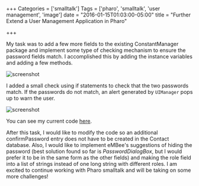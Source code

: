 +++
Categories = ['smalltalk']
Tags = ['pharo', 'smalltalk', 'user management', 'image']
date = "2016-01-15T01:03:00-05:00"
title = "Further Extend a User Management Application in Pharo"

+++

My task was to add a few more fields to the existing ConstantManager package and implement some type of checking mechanism to ensure the password fields match. I accomplished this by adding the instance variables and adding a few methods.  

![screenshot](http://puu.sh/mwja3/6cb60041a4.png)  

I added a small check using if statements to check that the two passwords match. If the passwords do not match, an alert generated by `UIManager` pops up to warn the user.  

![screenshot](http://puu.sh/mwjxG/55f91bae81.png)  

You can see my current code [here](http://www.smalltalkhub.com/#!/~codethejason/usermanagementapp/).  


After this task, I would like to modify the code so an additional confirmPassword entry does not have to be created in the Contact database. Also, I would like to implement eMBee's suggestions of hiding the password (best solution found so far is *PasswordDialogBox*, but I would prefer it to be in the same form as the other fields) and making the role field into a list of strings instead of one long string with different roles. I am excited to continue working with Pharo smalltalk and will be taking on some more challenges!  